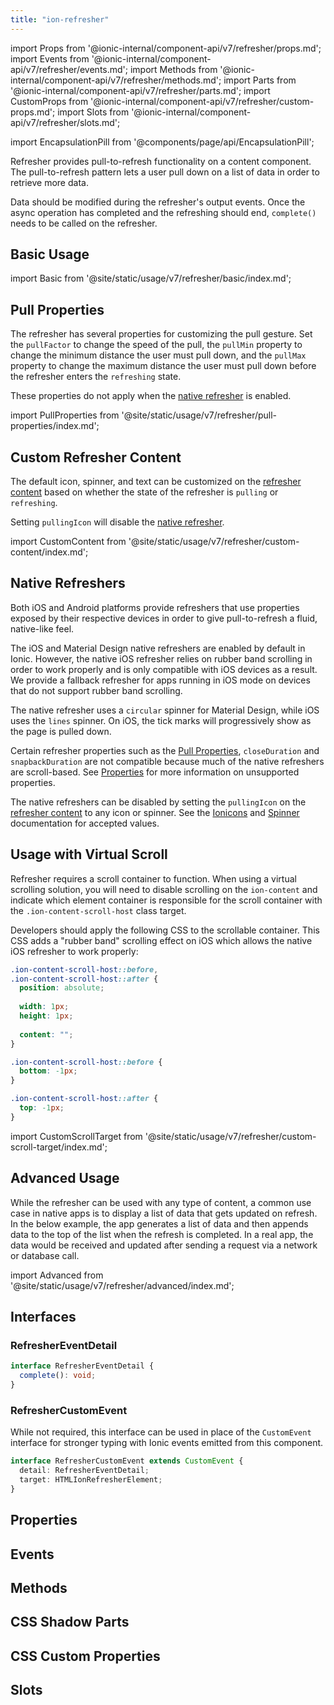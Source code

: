 ```yaml
---
title: "ion-refresher"
---
```

import Props from '@ionic-internal/component-api/v7/refresher/props.md';
import Events from '@ionic-internal/component-api/v7/refresher/events.md';
import Methods from '@ionic-internal/component-api/v7/refresher/methods.md';
import Parts from '@ionic-internal/component-api/v7/refresher/parts.md';
import CustomProps from '@ionic-internal/component-api/v7/refresher/custom-props.md';
import Slots from '@ionic-internal/component-api/v7/refresher/slots.md';

<head>
  <title>ion-refresher: Pull-to-Refresh Page Content on Ionic Apps</title>
  <meta name="description" content="ion-refresher provides pull-to-refresh functionality on content components. Learn how this lets users pull down on a page using touch to retrieve more data." />
</head>

import EncapsulationPill from '@components/page/api/EncapsulationPill';


Refresher provides pull-to-refresh functionality on a content component. The pull-to-refresh pattern lets a user pull down on a list of data in order to retrieve more data.

Data should be modified during the refresher's output events. Once the async operation has completed and the refreshing should end, `complete()` needs to be called on the refresher.


## Basic Usage

import Basic from '@site/static/usage/v7/refresher/basic/index.md';

<Basic />


## Pull Properties

The refresher has several properties for customizing the pull gesture. Set the `pullFactor` to change the speed of the pull, the `pullMin` property to change the minimum distance the user must pull down, and the `pullMax` property to change the maximum distance the user must pull down before the refresher enters the `refreshing` state.

These properties do not apply when the [native refresher](#native-refreshers) is enabled.

import PullProperties from '@site/static/usage/v7/refresher/pull-properties/index.md';

<PullProperties />


## Custom Refresher Content

The default icon, spinner, and text can be customized on the [refresher content](./refresher-content) based on whether the state of the refresher is `pulling` or `refreshing`.

Setting `pullingIcon` will disable the [native refresher](#native-refreshers).

import CustomContent from '@site/static/usage/v7/refresher/custom-content/index.md';

<CustomContent />


## Native Refreshers

Both iOS and Android platforms provide refreshers that use properties exposed by their respective devices in order to give pull-to-refresh a fluid, native-like feel.

The iOS and Material Design native refreshers are enabled by default in Ionic. However, the native iOS refresher relies on rubber band scrolling in order to work properly and is only compatible with iOS devices as a result. We provide a fallback refresher for apps running in iOS mode on devices that do not support rubber band scrolling.

The native refresher uses a `circular` spinner for Material Design, while iOS uses the `lines` spinner. On iOS, the tick marks will progressively show as the page is pulled down.

Certain refresher properties such as the [Pull Properties](#pull-properties), `closeDuration` and `snapbackDuration` are not compatible because much of the native refreshers are scroll-based. See [Properties](#properties) for more information on unsupported properties.

The native refreshers can be disabled by setting the `pullingIcon` on the [refresher content](#custom-refresher-content) to any icon or spinner. See the [Ionicons](https://ionic.io/ionicons) and [Spinner](./spinner) documentation for accepted values.


## Usage with Virtual Scroll

Refresher requires a scroll container to function. When using a virtual scrolling solution, you will need to disable scrolling on the `ion-content` and indicate which element container is responsible for the scroll container with the `.ion-content-scroll-host` class target.

Developers should apply the following CSS to the scrollable container. This CSS adds a "rubber band" scrolling effect on iOS which allows the native iOS refresher to work properly:

```css
.ion-content-scroll-host::before,
.ion-content-scroll-host::after {
  position: absolute;
  
  width: 1px;
  height: 1px;
  
  content: "";
}

.ion-content-scroll-host::before {
  bottom: -1px;
}

.ion-content-scroll-host::after {
  top: -1px;
}
```

import CustomScrollTarget from '@site/static/usage/v7/refresher/custom-scroll-target/index.md';

<CustomScrollTarget />


## Advanced Usage

While the refresher can be used with any type of content, a common use case in native apps is to display a list of data that gets updated on refresh. In the below example, the app generates a list of data and then appends data to the top of the list when the refresh is completed. In a real app, the data would be received and updated after sending a request via a network or database call.

import Advanced from '@site/static/usage/v7/refresher/advanced/index.md';

<Advanced />


## Interfaces

### RefresherEventDetail

```typescript
interface RefresherEventDetail {
  complete(): void;
}
```

### RefresherCustomEvent

While not required, this interface can be used in place of the `CustomEvent` interface for stronger typing with Ionic events emitted from this component.

```typescript
interface RefresherCustomEvent extends CustomEvent {
  detail: RefresherEventDetail;
  target: HTMLIonRefresherElement;
}
```

## Properties
<Props />

## Events
<Events />

## Methods
<Methods />

## CSS Shadow Parts
<Parts />

## CSS Custom Properties
<CustomProps />

## Slots
<Slots />
